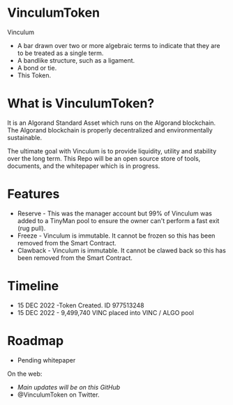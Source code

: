 # VinculumToken 

Vinculum
- A bar drawn over two or more algebraic terms to indicate that they are to be treated as a single term.
- A bandlike structure, such as a ligament.
- A bond or tie.
- This Token.

# What is VinculumToken?
It is an Algorand Standard Asset which runs on the Algorand blockchain. The Algorand blockchain is properly decentralized and environmentally sustainable.

The ultimate goal with Vinculum is to provide liquidity, utility and stability over the long term. This Repo will be an open source store of tools, documents, and the whitepaper which is in progress.

# Features
- Reserve - This was the manager account but 99% of Vinculum was added to a TinyMan pool to ensure the owner can't perform a fast exit (rug pull).
- Freeze - Vinculum is immutable. It cannot be frozen so this has been removed from the Smart Contract.
- Clawback - Vinculum is immutable. It cannot be clawed back so this has been removed from the Smart Contract.

# Timeline
- 15 DEC 2022 -Token Created. ID 977513248
- 15 DEC 2022 - 9,499,740 VINC placed into VINC / ALGO pool

# Roadmap
- Pending whitepaper

On the web:
- *Main updates will be on this GitHub*
- @VinculumToken on Twitter.
